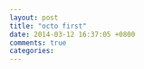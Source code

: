 ```yaml
---
layout: post
title: "octo first"
date: 2014-03-12 16:37:05 +0800
comments: true
categories: 
---
```

